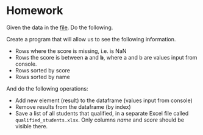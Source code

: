 # Homework

Given the data in the [file](homework.xlsx). Do the following.

Create a program that will allow us to see the following information.

* Rows where the score is missing, i.e. is NaN
* Rows the score is between **a** and **b**, where a and b are values input from console.
* Rows sorted by score
* Rows sorted by name

And do the following operations:

* Add new element (result) to the dataframe (values input from console)
* Remove results from the dataframe (by index)
* Save a list of all students that qualified, in a separate Excel file called `qualified_students.xlsx`. Only columns
  _name_ and _score_ should be visible there.